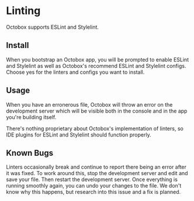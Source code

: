 # Linting
Octobox supports ESLint and Stylelint.

## Install
When you bootstrap an Octobox app, you will be prompted to enable ESLint and Stylelint as well as Octobox's recommend ESLint and Stylelint configs. Choose yes for the linters and configs you want to install.

## Usage
When you have an erronerous file, Octobox will throw an error on the development server which will be visible both in the console and in the app you're building itself.

There's nothing proprietary about Octobox's implementation of linters, so IDE plugins for ESLint and Stylelint should function properly.

## Known Bugs
Linters occasionally break and continue to report there being an error after it was fixed. To work around this, stop the development server and edit and save your file. Then restart the development server. Once everything is running smoothly again, you can undo your changes to the file. We don't know why this happens, but research into this issue and a fix is planned.
